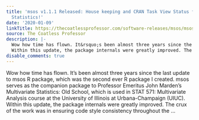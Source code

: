 ```yaml
---
title: 'msos v1.1.1 Released: House keeping and CRAN Task View Status for Teaching
  Statistics!'
date: '2020-01-09'
linkTitle: https://thecoatlessprofessor.com/software-releases/msos/msos-v1.1.1-released-house-keeping-and-cran-task-view-status-for-teaching-statistics/
source: The Coatless Professor
description: |-
  Wow how time has flown. It&rsquo;s been almost three years since the last update to msos R package, which was the second ever R package I created. msos serves as the companion package to Professor Emeritus John Marden&rsquo;s Multivariate Statistics: Old School, which is used in STAT 571: Multivariate Analysis course at the University of Illinois at Urbana-Champaign (UIUC).
  Within this update, the package internals were greatly improved. The crux of the work was in ensuring code style consistency throughout the ...
disable_comments: true
---
```

Wow how time has flown. It&rsquo;s been almost three years since the last update to msos R package, which was the second ever R package I created. msos serves as the companion package to Professor Emeritus John Marden&rsquo;s Multivariate Statistics: Old School, which is used in STAT 571: Multivariate Analysis course at the University of Illinois at Urbana-Champaign (UIUC).
Within this update, the package internals were greatly improved. The crux of the work was in ensuring code style consistency throughout the ...